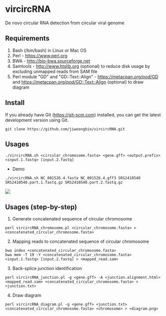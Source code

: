 # vircircRNA

De novo circular RNA detection from circular viral genome


## Requirements

1. Bash (/bin/bash) in Linux or Mac OS
2. Perl - https://www.perl.org
3. BWA - http://bio-bwa.sourceforge.net
4. Samtools - http://www.htslib.org (optional) to reduce disk usage by excluding unmapped reads from SAM file
5. Perl module "GD" and "GD::Text::Align" - https://metacpan.org/pod/GD and https://metacpan.org/pod/GD::Text::Align (optional) to draw diagram


## Install

If you already have Git (https://git-scm.com) installed, you can get the latest development version using Git.
```
git clone https://github.com/jiwoongbio/vircircRNA.git
```


## Usages

```
./vircircRNA.sh <circular_chromosome.fasta> <gene.gff> <output.prefix> <input.1.fastq> [input.2.fastq]
```

* Demo
```
./vircircRNA.sh NC_001526.4.fasta NC_001526.4.gff3 SRS2410540 SRS2410540.part.1.fastq.gz SRS2410540.part.2.fastq.gz
```
![](hnRNPM_KD.CD44.png)


## Usages (step-by-step)

1. Generate concatenated sequence of circular chromosome
```
perl vircircRNA_chromosome.pl <circular_chromosome.fasta> > <concatenated_circular_chromosome.fasta>
```

2. Mapping reads to concatenated sequence of circular chromosome
```
bwa index <concatenated_circular_chromosome.fasta>
bwa mem -T 19 -Y <concatenated_circular_chromosome.fasta> <input.1.fastq> [input.2.fastq] > <mapped_read.sam>
```

3. Back-splice junction identification
```
perl vircircRNA_junction.pl -g <gene.gff> -A <junction.alignment.html> <mapped_read.sam> <concatenated_circular_chromosome.fasta> > <junction.txt>
```

4. Draw diagram
```
perl vircircRNA_diagram.pl -g <gene.gff> <junction.txt> <concatenated_circular_chromosome.fasta> <chromosome> > <diagram.png>
```
